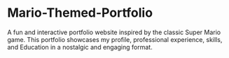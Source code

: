 # Mario-Themed-Portfolio
A fun and interactive portfolio website inspired by the classic Super Mario game. This portfolio showcases my profile, professional experience, skills, and Education in a nostalgic and engaging format.
